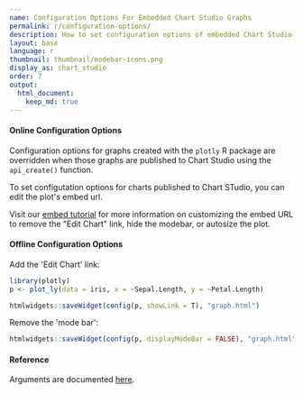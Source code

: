 ```yaml
---
name: Configuration Options For Embedded Chart Studio Graphs 
permalink: r/configuration-options/
description: How to set configuration options of embedded Chart Studio graphs in R. Examples of both online and offline configurations.
layout: base
language: r
thumbnail: thumbnail/modebar-icons.png
display_as: chart_studio
order: 7
output:
  html_document:
    keep_md: true
---
```



#### Online Configuration Options 

Configuration options for graphs created with the `plotly` R package are overridden when those graphs are published to Chart Studio using the `api_create()` function. 

To set configutation options for charts published to Chart STudio, you can edit the plot's embed url. 

Visit our [embed tutorial](http://help.plotly.com/embed-graphs-in-websites/#step-8-customize-the-iframe) for more information on customizing the embed URL to remove the "Edit Chart" link, hide the modebar, or autosize the plot.

#### Offline Configuration Options 

Add the 'Edit Chart' link:

```r
library(plotly)
p <- plot_ly(data = iris, x = ~Sepal.Length, y = ~Petal.Length)

htmlwidgets::saveWidget(config(p, showLink = T), "graph.html")
```

Remove the 'mode bar':

```r
htmlwidgets::saveWidget(config(p, displayModeBar = FALSE), "graph.html")
```

#### Reference
Arguments are documented [here](https://github.com/plotly/plotly.js/blob/master/src/plot_api/plot_config.js).
